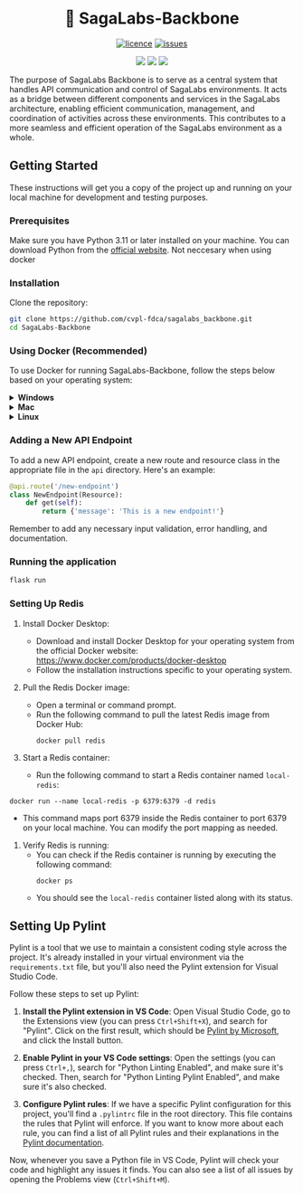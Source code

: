 <div align="center">

<h1>🔌 SagaLabs-Backbone</h1>

<a href="/LICENSE"><img src="https://img.shields.io/badge/License-GPLv3-blue.svg?longCache=true&style=flat-square" alt="licence"></a>
<a href="https://github.com/cvpl-fdca/Sagalabs-Backbone/issues"><img src="https://img.shields.io/github/issues/cvpl-fdca/SagaLabs-Backbone" alt="issues"></a>
<br>

<img src="https://img.shields.io/badge/-Swagger-%23Clojure?style=for-the-badge&logo=swagger&logoColor=white"/>
<img src="https://img.shields.io/badge/python-3670A0?style=for-the-badge&logo=python&logoColor=ffdd54"/>
<a href="https://www.linkedin.com/company/foreningen-for-danske-cyber-alumner"><img src="https://img.shields.io/badge/linkedin-%230077B5.svg?style=for-the-badge&logo=linkedin&logoColor=white" /></a>

</div>

The purpose of SagaLabs Backbone is to serve as a central system that handles API communication and control of SagaLabs environments. It acts as a bridge between different components and services in the SagaLabs architecture, enabling efficient communication, management, and coordination of activities across these environments. This contributes to a more seamless and efficient operation of the SagaLabs environment as a whole.

## Getting Started

These instructions will get you a copy of the project up and running on your local machine for development and testing purposes.

### Prerequisites

Make sure you have Python 3.11 or later installed on your machine. You can download Python from the [official website](https://www.python.org/downloads/). Not neccesary when using docker

### Installation

Clone the repository:

```bash
git clone https://github.com/cvpl-fdca/sagalabs_backbone.git
cd SagaLabs-Backbone
```

### Using Docker (Recommended)

To use Docker for running SagaLabs-Backbone, follow the steps below based on your operating system:

<details>
<summary><strong>Windows</strong></summary>

1. Install Docker:
   - Visit the [Docker website](https://www.docker.com/) and download the appropriate version of Docker for Windows.
   - Run the installer and follow the on-screen instructions to complete the installation.

2. Once Docker is installed, open a terminal or command prompt.

3. Navigate to the project directory (`SagaLabs-Backbone`) using the `cd` command:

   ```bash
   cd SagaLabs-Backbone
   ```

4. To build and run the Docker containers based on the provided configuration, execute the following command:

   ```bash
   docker-compose up --build
   ```
</details>

<details>
<summary><strong>Mac</strong></summary>

1. Install Docker:
   - Visit the [Docker website](https://www.docker.com/) and download the appropriate version of Docker for Mac.
   - Double-click the downloaded `.dmg` file and follow the on-screen instructions to install Docker.

2. Once Docker is installed, open a terminal.

3. Navigate to the project directory (`SagaLabs-Backbone`) using the `cd` command:

   ```bash
   cd SagaLabs-Backbone
   ```

4. To build and run the Docker containers based on the provided configuration, execute the following command:

   ```bash
   docker-compose up --build
   ```
</details>

<details>
<summary><strong>Linux</strong></summary>

1. Install Docker:
   - Visit the [Docker website](https://www.docker.com/) and follow the instructions to install Docker for your Linux distribution.
   - Make sure to follow any post-installation steps mentioned in the Docker documentation.

2. Once Docker is installed, open a terminal.

3. Navigate to the project directory (`SagaLabs-Backbone`) using the `cd` command:

   ```bash
   cd SagaLabs-Backbone
   ```

4. To build and run the Docker containers based on the provided configuration, execute the following command:

   ```bash
   docker-compose up --build
   ```
</details>


### Adding a New API Endpoint

To add a new API endpoint, create a new route and resource class in the appropriate file in the `api` directory. Here's an example:

```python
@api.route('/new-endpoint')
class NewEndpoint(Resource):
    def get(self):
        return {'message': 'This is a new endpoint!'}
```
Remember to add any necessary input validation, error handling, and documentation.


### Running the application

```bash
flask run
```

### Setting Up Redis

1. Install Docker Desktop:
   - Download and install Docker Desktop for your operating system from the official Docker website: <https://www.docker.com/products/docker-desktop>
   - Follow the installation instructions specific to your operating system.

2. Pull the Redis Docker image:
   - Open a terminal or command prompt.
   - Run the following command to pull the latest Redis image from Docker Hub:
     ```
     docker pull redis
     ```

3. Start a Redis container:
   - Run the following command to start a Redis container named `local-redis`:

 ```
 docker run --name local-redis -p 6379:6379 -d redis
 ```


- This command maps port 6379 inside the Redis container to port 6379 on your local machine. You can modify the port mapping as needed.

1. Verify Redis is running:
   - You can check if the Redis container is running by executing the following command:
     ```
     docker ps
     ```
   - You should see the `local-redis` container listed along with its status.

## Setting Up Pylint

Pylint is a tool that we use to maintain a consistent coding style across the project. It's already installed in your virtual environment via the `requirements.txt` file, but you'll also need the Pylint extension for Visual Studio Code.

Follow these steps to set up Pylint:

1. **Install the Pylint extension in VS Code**: Open Visual Studio Code, go to the Extensions view (you can press `Ctrl+Shift+X`), and search for "Pylint". Click on the first result, which should be [Pylint by Microsoft](https://marketplace.visualstudio.com/items?itemName=ms-python.pylint), and click the Install button.

2. **Enable Pylint in your VS Code settings**: Open the settings (you can press `Ctrl+,`), search for "Python Linting Enabled", and make sure it's checked. Then, search for "Python Linting Pylint Enabled", and make sure it's also checked.

3. **Configure Pylint rules**: If we have a specific Pylint configuration for this project, you'll find a `.pylintrc` file in the root directory. This file contains the rules that Pylint will enforce. If you want to know more about each rule, you can find a list of all Pylint rules and their explanations in the [Pylint documentation](http://pylint.pycqa.org/en/latest/technical_reference/features.html).

Now, whenever you save a Python file in VS Code, Pylint will check your code and highlight any issues it finds. You can also see a list of all issues by opening the Problems view (`Ctrl+Shift+M`).

